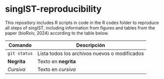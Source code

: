# singIST-reproducibility
This repository includes R scripts in code in the R codes folder to reproduce all steps of singIST, including information from figures and tables from the paper (bioRxiv, 2024) according to the table below.

| Comando      | Descripción                       |
| ------------ | --------------------------------- |
| `git status` | Lista todos los archivos nuevos o modificados |
| **Negrita**  | Texto en **negrita**              |
| *Cursiva*    | Texto en *cursiva*                |
